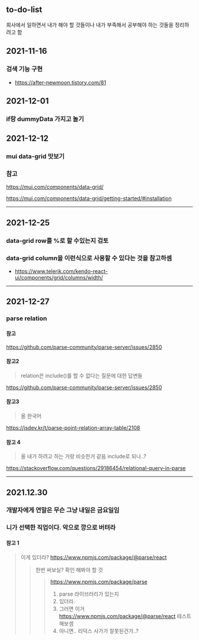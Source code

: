 ## to-do-list
회사에서 일하면서 내가 해야 할 것들이나 내가 부족해서 공부해야 하는 것들을 정리하려고 함

## 2021-11-16
### 검색 기능 구현
+ https://after-newmoon.tistory.com/81


## 2021-12-01
### if랑 dummyData 가지고 놀기

## 2021-12-12
### mui data-grid 맛보기

### 참고
https://mui.com/components/data-grid/

https://mui.com/components/data-grid/getting-started/#installation

<hr>

## 2021-12-25
### data-grid row를 %로 할 수있는지 검토
### data-grid column을 이런식으로 사용할 수 있다는 것을 참고하셈
+ https://www.telerik.com/kendo-react-ui/components/grid/columns/width/

<hr>

## 2021-12-27
### parse relation
#### 참고
https://github.com/parse-community/parse-server/issues/2850

#### 참고2 
> relation은 include()를 할 수 없다는 질문에 대한 답변들

https://github.com/parse-community/parse-server/issues/2850

#### 참고3
> 올 한국어

https://jsdev.kr/t/parse-point-relation-array-table/2108

#### 참고 4
> 올 내가 하려고 하는 거랑 비슷한거 같음
> include로 되나..?

https://stackoverflow.com/questions/29186454/relational-query-in-parse

<hr>

## 2021.12.30
### 개발자에게 연말은 무슨 그냥 내일은 금요일임 
### 니가 선택한 직업이다. 악으로 깡으로 버텨라
#### 참고 1
> 이게 있더라?
> https://www.npmjs.com/package/@parse/react
>> 한번 써보실?
>> 확인 해봐야 할 것
>>> https://www.npmjs.com/package/parse
>>> 1. parse 라이브러리가 있는지
>>> 2. 있더라.
>>> 3. 그러면 이거 https://www.npmjs.com/package/@parse/react 테스트 해보셈 
>>> 4. 아니면.. 리덕스 사가가 잘못된건가..?
